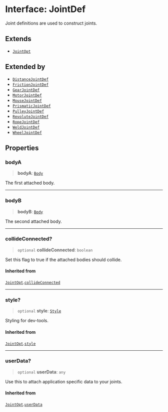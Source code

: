 # Interface: JointDef

Joint definitions are used to construct joints.

## Extends

- [`JointOpt`](/api/interfaces/JointOpt)

## Extended by

- [`DistanceJointDef`](/api/interfaces/DistanceJointDef)
- [`FrictionJointDef`](/api/interfaces/FrictionJointDef)
- [`GearJointDef`](/api/interfaces/GearJointDef)
- [`MotorJointDef`](/api/interfaces/MotorJointDef)
- [`MouseJointDef`](/api/interfaces/MouseJointDef)
- [`PrismaticJointDef`](/api/interfaces/PrismaticJointDef)
- [`PulleyJointDef`](/api/interfaces/PulleyJointDef)
- [`RevoluteJointDef`](/api/interfaces/RevoluteJointDef)
- [`RopeJointDef`](/api/interfaces/RopeJointDef)
- [`WeldJointDef`](/api/interfaces/WeldJointDef)
- [`WheelJointDef`](/api/interfaces/WheelJointDef)

## Properties

### bodyA

> **bodyA**: [`Body`](/api/classes/Body)

The first attached body.

***

### bodyB

> **bodyB**: [`Body`](/api/classes/Body)

The second attached body.

***

### collideConnected?

> `optional` **collideConnected**: `boolean`

Set this flag to true if the attached bodies
should collide.

#### Inherited from

[`JointOpt`](/api/interfaces/JointOpt).[`collideConnected`](/api/interfaces/JointOpt#collideconnected)

***

### style?

> `optional` **style**: [`Style`](/api/interfaces/Style)

Styling for dev-tools.

#### Inherited from

[`JointOpt`](/api/interfaces/JointOpt).[`style`](/api/interfaces/JointOpt#style)

***

### userData?

> `optional` **userData**: `any`

Use this to attach application specific data to your joints.

#### Inherited from

[`JointOpt`](/api/interfaces/JointOpt).[`userData`](/api/interfaces/JointOpt#userdata)
